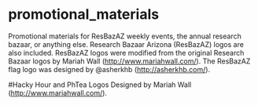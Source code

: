 # promotional_materials
Promotional materials for ResBazAZ weekly events, the annual research bazaar, or anything else. Research Bazaar Arizona (ResBazAZ) logos are also included. ResBazAZ logos were modified from the original Research Bazaar logos by Mariah Wall (http://www.mariahwall.com/). The ResBazAZ flag logo was designed by @asherkhb (http://asherkhb.com/).

#Hacky Hour and PhTea Logos
Designed by Mariah Wall (http://www.mariahwall.com/). 
